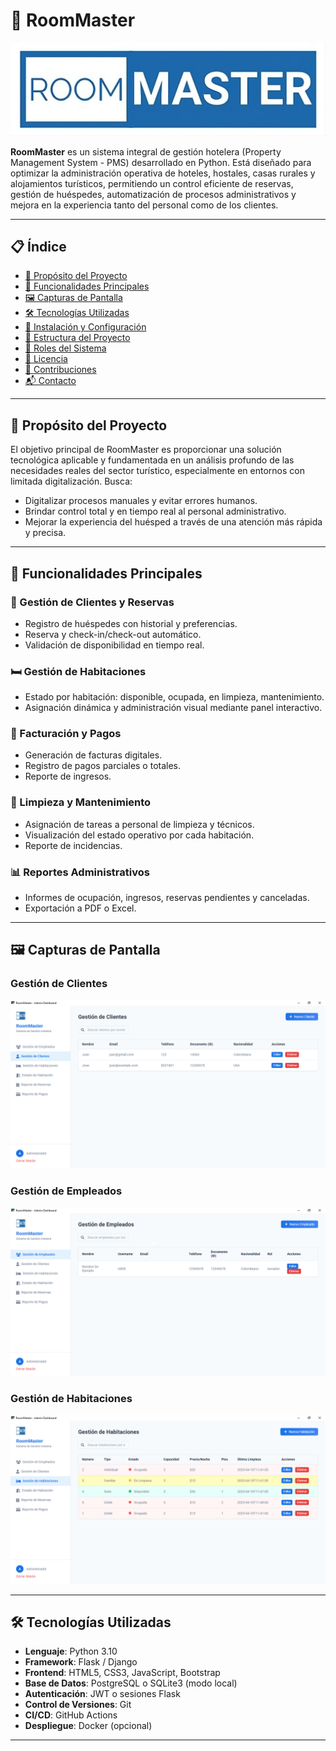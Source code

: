 # 🏨 RoomMaster

![RoomMaster Logo](https://github.com/DevArley/RoomMaster/blob/main/assets/logo-room.png)

**RoomMaster** es un sistema integral de gestión hotelera (Property Management System - PMS) desarrollado en Python. Está diseñado para optimizar la administración operativa de hoteles, hostales, casas rurales y alojamientos turísticos, permitiendo un control eficiente de reservas, gestión de huéspedes, automatización de procesos administrativos y mejora en la experiencia tanto del personal como de los clientes.

---

## 📋 Índice

- [🎯 Propósito del Proyecto](#-propósito-del-proyecto)
- [🚀 Funcionalidades Principales](#-funcionalidades-principales)
- [🖼️ Capturas de Pantalla](#️-capturas-de-pantalla)
- [🛠️ Tecnologías Utilizadas](#️-tecnologías-utilizadas)
- [🔧 Instalación y Configuración](#-instalación-y-configuración)
- [📁 Estructura del Proyecto](#-estructura-del-proyecto)
- [👥 Roles del Sistema](#-roles-del-sistema)
- [📄 Licencia](#-licencia)
- [🤝 Contribuciones](#-contribuciones)
- [📬 Contacto](#-contacto)

---

## 🎯 Propósito del Proyecto

El objetivo principal de RoomMaster es proporcionar una solución tecnológica aplicable y fundamentada en un análisis profundo de las necesidades reales del sector turístico, especialmente en entornos con limitada digitalización. Busca:

- Digitalizar procesos manuales y evitar errores humanos.
- Brindar control total y en tiempo real al personal administrativo.
- Mejorar la experiencia del huésped a través de una atención más rápida y precisa.

---

## 🚀 Funcionalidades Principales

### 👥 Gestión de Clientes y Reservas

- Registro de huéspedes con historial y preferencias.
- Reserva y check-in/check-out automático.
- Validación de disponibilidad en tiempo real.

### 🛏️ Gestión de Habitaciones

- Estado por habitación: disponible, ocupada, en limpieza, mantenimiento.
- Asignación dinámica y administración visual mediante panel interactivo.

### 📄 Facturación y Pagos

- Generación de facturas digitales.
- Registro de pagos parciales o totales.
- Reporte de ingresos.

### 🧼 Limpieza y Mantenimiento

- Asignación de tareas a personal de limpieza y técnicos.
- Visualización del estado operativo por cada habitación.
- Reporte de incidencias.

### 📊 Reportes Administrativos

- Informes de ocupación, ingresos, reservas pendientes y canceladas.
- Exportación a PDF o Excel.

---

## 🖼️ Capturas de Pantalla

### Gestión de Clientes

![Panel de Reservas](https://github.com/DevArley/RoomMaster/blob/main/assets/Gestor-clientes.png)

### Gestión de Empleados

![Gestión de Habitaciones](https://github.com/DevArley/RoomMaster/blob/main/assets/Gestor-empleados.png)

### Gestión de Habitaciones

![Reportes Administrativos](https://github.com/DevArley/RoomMaster/blob/main/assets/Gestor-habitaciones.png)

---

## 🛠️ Tecnologías Utilizadas

- **Lenguaje**: Python 3.10
- **Framework**: Flask / Django
- **Frontend**: HTML5, CSS3, JavaScript, Bootstrap
- **Base de Datos**: PostgreSQL o SQLite3 (modo local)
- **Autenticación**: JWT o sesiones Flask
- **Control de Versiones**: Git
- **CI/CD**: GitHub Actions
- **Despliegue**: Docker (opcional)

---



